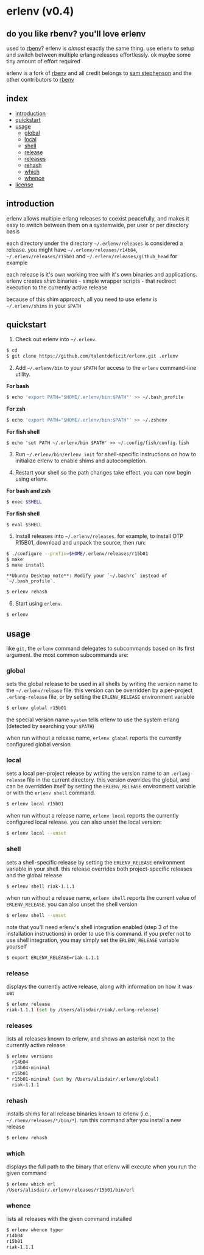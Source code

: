 # erlenv (v0.4) #

## do you like rbenv? you'll love erlenv ##

used to [rbenv][rbenv]? erlenv is
*almost* exactly the same thing. use erlenv to setup and switch between
multiple erlang releases effortlessly. ok maybe some tiny amount of
effort required

erlenv is a fork of [rbenv][rbenv] and all credit belongs to
[sam stephenson][sstephenson] and the other contributors to [rbenv][rbenv]


## index ##

* [introduction](#introduction)
* [quickstart](#quickstart)
* [usage](#usage)
  - [global](#global)
  - [local](#local)
  - [shell](#shell)
  - [release](#release)
  - [releases](#releases)
  - [rehash](#rehash)
  - [which](#which)
  - [whence](#whence)
* [license](#license)


## introduction ##

erlenv allows multiple erlang releases to coexist peacefully, and makes it easy
to switch between them on a systemwide, per user or per directory basis

each directory under the directory `~/.erlenv/releases` is considered a release.
you might have `~/.erlenv/releases/r14b04`, `~/.erlenv/releases/r15b01` and
`~/.erlenv/releases/github_head` for example

each release is it's own working tree with it's own binaries and applications.
erlenv creates _shim_ binaries - simple wrapper scripts - that redirect execution
to the currently active release

because of this shim approach, all you need to use erlenv is `~/.erlenv/shims`
in your `$PATH`


## quickstart ##


1. Check out erlenv into `~/.erlenv`.

```bash
$ cd
$ git clone https://github.com/talentdeficit/erlenv.git .erlenv
```

2. Add `~/.erlenv/bin` to your `$PATH` for access to the `erlenv` command-line
utility.

**For bash**

```bash
$ echo 'export PATH="$HOME/.erlenv/bin:$PATH"' >> ~/.bash_profile
```

**For zsh**

```zsh
$ echo 'export PATH="$HOME/.erlenv/bin:$PATH"' >> ~/.zshenv
```

**For fish shell**

```fish
$ echo 'set PATH ~/.erlenv/bin $PATH' >> ~/.config/fish/config.fish
```

3. Run `~/.erlenv/bin/erlenv init` for shell-specific instructions on how to initialize erlenv to enable shims and autocompletion.

4. Restart your shell so the path changes take effect. you can now begin using erlenv.

**For bash and zsh**

```bash
$ exec $SHELL
```

**For fish shell**

```fish
$ eval $SHELL
```

5. Install releases into `~/.erlenv/releases`. for example, to install OTP R15B01,
download and unpack the source, then run:

```bash
$ ./configure --prefix=$HOME/.erlenv/releases/r15b01
$ make
$ make install
```

    **Ubuntu Desktop note**: Modify your `~/.bashrc` instead of `~/.bash_profile`.

```bash
$ erlenv rehash
```

6. Start using `erlenv`.

```bash
$ erlenv
```


## usage ##

like `git`, the `erlenv` command delegates to subcommands based on its first
argument. the most common subcommands are:

### global ###

sets the global release to be used in all shells by writing the version name to
the `~/.erlenv/release` file. this version can be overridden by a per-project
`.erlang-release` file, or by setting the `ERLENV_RELEASE` environment variable

```bash
$ erlenv global r15b01
```

the special version name `system` tells erlenv to use the system erlang (detected
by searching your `$PATH`)

when run without a release name, `erlenv global` reports the currently configured
global version

### local ###

sets a local per-project release by writing the version name to an `.erlang-release`
file in the current directory. this version overrides the global, and can be
overridden itself by setting the `ERLENV_RELEASE` environment variable or with the
`erlenv shell` command.

```bash
$ erlenv local r15b01
```

when run without a release name, `erlenv local` reports the currently
configured local release. you can also unset the local version:

```bash
$ erlenv local --unset
```

### shell ###

sets a shell-specific release by setting the `ERLENV_RELEASE` environment variable
in your shell. this release overrides both project-specific releases and the global
release

```bash
$ erlenv shell riak-1.1.1
```

when run without a release name, `erlenv shell` reports the current value of
`ERLENV_RELEASE`. you can also unset the shell version

```bash
$ erlenv shell --unset
```

note that you'll need erlenv's shell integration enabled (step 3 of the installation
instructions) in order to use this command. if you prefer not to use shell integration,
you may simply set the `ERLENV_RELEASE` variable yourself

```bash
$ export ERLENV_RELEASE=riak-1.1.1
```

### release ###

displays the currently active release, along with information on how it was set

```bash
$ erlenv release
riak-1.1.1 (set by /Users/alisdair/riak/.erlang-release)
```

### releases ###

lists all releases known to erlenv, and shows an asterisk next to the currently active
release

```bash
$ erlenv versions
  r14b04
  r14b04-minimal
  r15b01
* r15b01-minimal (set by /Users/alisdair/.erlenv/global)
  riak-1.1.1
```

### rehash ###

installs shims for all release binaries known to erlenv (i.e., `~/.rbenv/releases/*/bin/*`).
run this command after you install a new release

```bash
$ erlenv rehash
```

### which ###

displays the full path to the binary that erlenv will execute when you run the given
command

```bash
$ erlenv which erl
/Users/alisdair/.erlenv/releases/r15b01/bin/erl
```

### whence ###

lists all releases with the given command installed

```bash
$ erlenv whence typer
r14b04
r15b01
riak-1.1.1
```


[sstephenson]: https://github.com/sstephenson
[rbenv]: https://github.com/sstephenson/rbenv
[MIT]: http://www.opensource.org/licenses/mit-license.html
